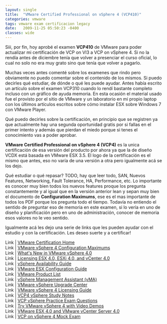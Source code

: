 ```yaml
---
layout: single
title:  "VMware Certified Professional on vSphere 4 (VCP410)"
categories: vmware
tags: vmware exam certificacion legacy
date:   2009-11-25 05:50:23 -0400
classes: wide
---
```

Siii, por fin, hoy aprobé el examen **VCP410** de VMware para poder actualizar mi certificación de VCP on VI3 a VCP on vSphere 4. Si no la rendía antes de diciembre tenía que volver a presenciar el curso oficial, lo cual no solo no era muy grato sino que tenía que volver a pagarlo.  
  
Muchas veces antes comenté sobre los examenes que rindo pero obviamente no puedo comentar sobre el contenido de los mismos. Si puedo decirles qué estudiar, de dónde o qué les puede ayudar. Antes había escrito un artículo sobre el examen VCP310 cuando lo rendí bastante completo incluso con un gráfico de ayuda memoria. En esta ocasión el material usado fue el provisto por el sitio de VMware y un laboratorio en mi propio laptop con los últimos artículos escritos sobre cómo instalar ESX sobre Windows 7 con VMware Player.  
  
Qué puedo decirles sobre la certificación, en principio que se registren ya que actualmente hay una segunda oportunidad gratis por si fallas en el primer intento y además que pierdan el miedo porque si tenes el conocimiento vas a poder aprobar.  
  
**VMware Certified Professional on vSphere 4 (VCP4)** es la unica certificación de esa versión del producto por ahora ya que la de diseño VCDX está basada en VMware ESX 3.5. El logo de la certificación es el mismo que antes, eso no varía de una versión a otra pero igualmente acá se los dejo.  
 
Qué estudiar o qué repasar? TODO, hay que leer todo, SAN, Nuevos Features, Networking, Fault Tolerance, HA, Performance, etc. Lo importante es conocer muy bien todos los nuevos features proque los pregunta constantemente y al igual que en la versión anterior lean y sepan muy bien el documento de **Configuration Maximums**, ese es el mas importante de todos los PDF porque los pregunta todo el tiempo. Todavía no entiendo el sentido de preguntar eso de memoria en este examen, si lo vería en uno de diseño y planificación pero en uno de administración, conocer de memoria esos valores no le veo sentido.  
  
Igualmente acá les dejo una serie de links que les pueden ayudar con el estudio y con la certificación. Les deseo suerte y a certificar!  
  
Link | [VMware Certification Home](http://mylearn.vmware.com/portals/certification/?ui=www)  
Link | [VMware vSphere 4 Configuration Maximums](http://www.vmware.com/pdf/vsphere4/r40/vsp_40_config_max.pdf)  
Link | [What\'s New in VMware vSphere 4.0](http://www.vmware.com/support/vsphere4/doc/vsp_40_new_feat.html)  
Link | [Licensing ESX 4.0, ESXi 4.0, and vCenter 4.0](http://kb.vmware.com/selfservice/microsites/search.do?language=en_US&cmd=displayKC&externalId=1010839)  
Link | [vSphere Availability Guide](http://www.vmware.com/pdf/vsphere4/r40/vsp_40_availability.pdf#page=20)  
Link | [VMware ESX Configuration Guide](http://www.vmware.com/pdf/vsphere4/r40/vsp_40_esx_server_config.pdf#page=28)  
Link | [VMware Product List](http://www.vmware.com/products/index.html)  
Link | [vSphere Management Assistant (vMA)](http://communities.vmware.com/community/vmtn/vsphere/automationtools/vima)  
Link | [VMware vSphere Upgrade Center](http://www.vmware.com/products/vsphere/upgrade-center/upgrade.html)  
Link | [VMware vSphere 4 Licensing Guide](http://www.vmware.com/files/pdf/licensing_howto_guide.pdf)  
Link | [VCP4 vSphere Study Notes](http://www.simonlong.co.uk/blog/vcp-vsphere-upgrade-study-notes/)  
Link | [VCP vSphere Practice Exam Questions](http://www.simonlong.co.uk/blog/vcp-vsphere-practice-exam-questions/)  
Link | [Try VMware vSphere 4 with Video Demos](https://www.vmware.com/tryvmware/)  
Link | [VMware ESX 4.0 and VMware vCenter Server 4.0](http://www.vmware.com/support/pubs/vs_pages/vsp_pubs_esx40_vc40.html)  
Link | [VCP on vSphere 4 Mock Exam](https://mylearnssl.vmware.com/index.cfm)